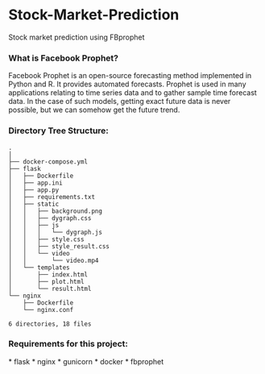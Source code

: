 # Stock-Market-Prediction
Stock market prediction using FBprophet

<h3>What is Facebook Prophet?</h3>

Facebook Prophet is an open-source forecasting method implemented in Python and R. It provides automated forecasts. Prophet is used in many applications relating to time series data and to gather sample time forecast data. In the case of such models, getting exact future data is never possible, but we can somehow get the future trend.

<h3>Directory Tree Structure: </h3>

```
.
│
├── docker-compose.yml
├── flask
│   ├── Dockerfile
│   ├── app.ini
│   ├── app.py
│   ├── requirements.txt
│   ├── static
│   │   ├── background.png
│   │   ├── dygraph.css
│   │   ├── js
│   │   │   └── dygraph.js
│   │   ├── style.css
│   │   ├── style_result.css
│   │   └── video
│   │       └── video.mp4
│   └── templates
│       ├── index.html
│       ├── plot.html
│       └── result.html
└── nginx
    ├── Dockerfile
    └── nginx.conf

6 directories, 18 files

```

<h3>Requirements for this project: </h3>
* flask
* nginx
* gunicorn
* docker
* fbprophet
